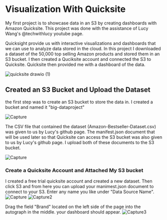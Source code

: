 # Visualization With Quicksite
My first project is to showcase data in an S3 by creating dashboards with Amazon Quicksite.
This project was done with the assistance of Lucy Wang's @techwithlucy youtube page.

Quicksight provide us with interactive visualizations and dashboards that we can use to analyze data stored in the cloud. In this project I downloaded a dataset of the 50,000 top selling Amazon products and stored them in an S3 bucket. I then created a Quciksite account and connected the S3 to Quicksite. Quicksite then provided me with a dashboard of the data.

![quicksite drawio (1)](https://github.com/user-attachments/assets/98b705ee-d48b-4386-82e4-824aa146ac63)


## Created an S3 Bucket and Upload the Dataset
the first step was to create an S3 bucket to store the data in. I created a bucket and named it "big-dataproject"

![Capture](https://github.com/user-attachments/assets/636d1786-f0c6-45ce-a50d-0d6d8c116836)


The CSV file that contained the dataset (Amazon-Bestseller-Dataset.csv) was given to us by Lucy's github page. The manifest.json document that will be used later so that Quicksite can access the S3 bucket was also given to us by Lucy's github page. I upload both of these documents to the S3 bucket.

![Capture](https://github.com/user-attachments/assets/adf3fa92-e174-4e72-958b-945e1e688a34)


### Create a Quicksite Account and Attached My S3 bucket
I created a free trial quicksite account and created a new dataset. 
Then click S3 and from here you can upload your manimest.json document to connect to your S3. Enter any name you like under "Data Source Name".
![Capture](https://github.com/user-attachments/assets/ce46392c-b92a-451d-aa47-307b2e7832dd)
![Capture2](https://github.com/user-attachments/assets/ce43e2b3-53ae-4c2f-acbb-274845c7e161)




Drag the field "Brand" located on the left side of the page into the autograph in the middle. your dashboard should appear. 
![Capture3](https://github.com/user-attachments/assets/187a5fa0-0ebe-41bc-9c40-c527641a1c00)


